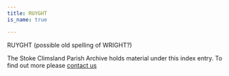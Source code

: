 ```yaml
---
title: RUYGHT
is_name: true

---
```


RUYGHT (possible old spelling of WRIGHT?)


The Stoke Climsland Parish Archive holds material under this index entry. To find out more please [contact us](/contact/)

